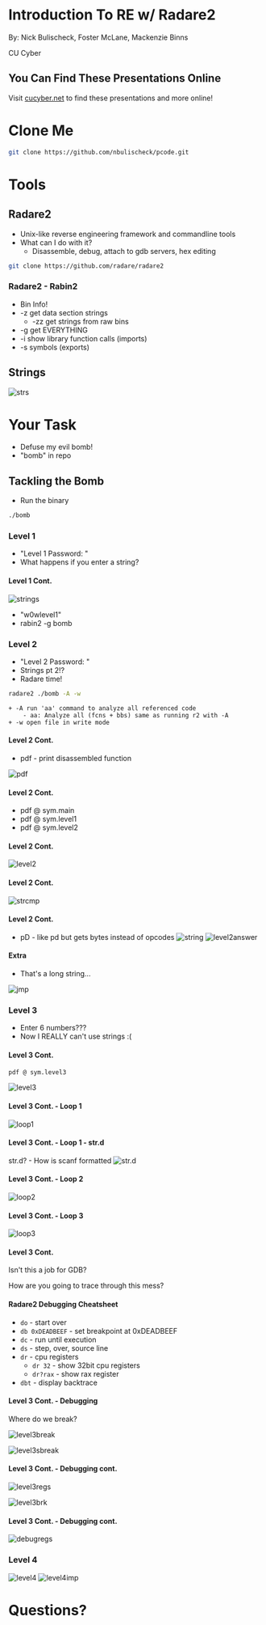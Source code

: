 # Introduction To RE w/ Radare2

By: Nick Bulischeck, Foster McLane, Mackenzie Binns

CU Cyber


## You Can Find These Presentations Online

Visit [cucyber.net](https://cucyber.net/) to find these presentations and more online!



# Clone Me

```sh
git clone https://github.com/nbulischeck/pcode.git
```



# Tools


## Radare2

* Unix-like reverse engineering framework and commandline tools
* What can I do with it?
	+ Disassemble, debug, attach to gdb servers, hex editing

```sh
git clone https://github.com/radare/radare2
```


### Radare2 - Rabin2

* Bin Info!
* -z get data section strings
	+ -zz get strings from raw bins
* -g get EVERYTHING
* -i show library function calls (imports)
* -s symbols (exports)


## Strings

![strs](http://i.imgur.com/y2Dd0GA.png)



# Your Task

* Defuse my evil bomb!
* "bomb" in repo


## Tackling the Bomb

* Run the binary 
```sh
./bomb
```



### Level 1

* "Level 1 Password: "
* What happens if you enter a string?


#### Level 1 Cont.

![strings](http://i.imgur.com/dGyFaoN.png)
* "w0wlevel1"
* rabin2 -g bomb



### Level 2

* "Level 2 Password: "
* Strings pt 2!?
* Radare time!
```sh
radare2 ./bomb -A -w
```
	+ -A run 'aa' command to analyze all referenced code
		- aa: Analyze all (fcns + bbs) same as running r2 with -A
	+ -w open file in write mode


#### Level 2 Cont.

* pdf - print disassembled function

![pdf](http://i.imgur.com/wk99iVl.png)


#### Level 2 Cont.

* pdf @ sym.main
* pdf @ sym.level1
* pdf @ sym.level2


#### Level 2 Cont. 

![level2](http://i.imgur.com/BjhGdbm.png)


#### Level 2 Cont.

![strcmp](http://i.imgur.com/8KzvNpS.png)


#### Level 2 Cont.

* pD - like pd but gets bytes instead of opcodes
![string](http://i.imgur.com/9f5CtPP.png)
![level2answer](http://i.imgur.com/za3DUL2.png)


#### Extra

* That's a long string...

![jmp](http://i.imgur.com/Nb4kaR4.png)



### Level 3

* Enter 6 numbers???
* Now I REALLY can't use strings :(


#### Level 3 Cont.

```sh
pdf @ sym.level3
```
![level3](http://i.imgur.com/NnDza9L.png)


#### Level 3 Cont. - Loop 1

![loop1](http://i.imgur.com/YKzGuuc.png)


#### Level 3 Cont. - Loop 1 - str.d

str.d? - How is scanf formatted
![str.d](http://i.imgur.com/PcAKQT1.png)


#### Level 3 Cont. - Loop 2

![loop2](http://i.imgur.com/XLoAiyn.png)


#### Level 3 Cont. - Loop 3

![loop3](http://i.imgur.com/CuFKYW7.png)


#### Level 3 Cont.

Isn't this a job for GDB? 

How are you going to trace through this mess?


#### Radare2 Debugging Cheatsheet

* `do` - start over
* `db 0xDEADBEEF` - set breakpoint at 0xDEADBEEF
* `dc` - run until execution
* `ds` - step, over, source line
* `dr` - cpu registers
	+ `dr 32` - show 32bit cpu registers
	+ `dr?rax` - show rax register
* `dbt` - display backtrace


#### Level 3 Cont. - Debugging

Where do we break?

![level3break](http://i.imgur.com/VEElV2E.png)

![level3sbreak](http://i.imgur.com/tNpwaYd.png)


#### Level 3 Cont. - Debugging cont.

![level3regs](http://i.imgur.com/MzvyLsV.png)

![level3brk](http://i.imgur.com/GSF03L2.png)


#### Level 3 Cont. - Debugging cont.

![debugregs](http://i.imgur.com/GpRABvX.png)



### Level 4

![level4](http://i.imgur.com/1A1hkMB.png)
![level4imp](http://i.imgur.com/EzxPMsu.png)



# Questions?
